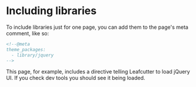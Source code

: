# Including libraries

To include libraries just for one page, you can add them to the page's meta comment, like so:

```html
<!--@meta
theme_packages:
  - library/jquery
-->
```

This page, for example, includes a directive telling Leafcutter to load jQuery UI. If you check dev tools you should see it being loaded.

<!--@meta
theme_packages:
  - library/jquery-ui
-->
